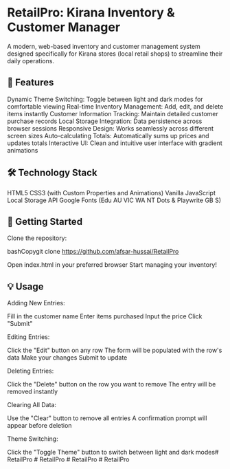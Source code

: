 # RetailPro: Kirana Inventory & Customer Manager

A modern, web-based inventory and customer management system designed specifically for Kirana stores (local retail shops) to streamline their daily operations.
## 🌟 Features

Dynamic Theme Switching: Toggle between light and dark modes for comfortable viewing
Real-time Inventory Management: Add, edit, and delete items instantly
Customer Information Tracking: Maintain detailed customer purchase records
Local Storage Integration: Data persistence across browser sessions
Responsive Design: Works seamlessly across different screen sizes
Auto-calculating Totals: Automatically sums up prices and updates totals
Interactive UI: Clean and intuitive user interface with gradient animations

## 🛠️ Technology Stack

HTML5
CSS3 (with Custom Properties and Animations)
Vanilla JavaScript
Local Storage API
Google Fonts (Edu AU VIC WA NT Dots & Playwrite GB S)

## 🚀 Getting Started

Clone the repository:

bashCopygit clone https://github.com/afsar-hussai/RetailPro

Open index.html in your preferred browser
Start managing your inventory!

## 💡 Usage

Adding New Entries:

Fill in the customer name
Enter items purchased
Input the price
Click "Submit"


Editing Entries:

Click the "Edit" button on any row
The form will be populated with the row's data
Make your changes
Submit to update


Deleting Entries:

Click the "Delete" button on the row you want to remove
The entry will be removed instantly


Clearing All Data:

Use the "Clear" button to remove all entries
A confirmation prompt will appear before deletion


Theme Switching:

Click the "Toggle Theme" button to switch between light and dark modes#   R e t a i l P r o  
 #   R e t a i l P r o  
 #   R e t a i l P r o  
 #   R e t a i l P r o  
 